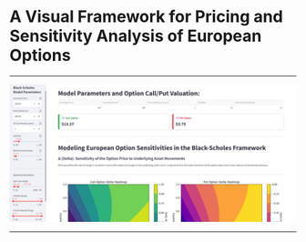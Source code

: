# A Visual Framework for Pricing and Sensitivity Analysis of European Options

---

![dashboard](https://github.com/ArmandtErasmus/black_scholes_options_pricing/blob/main/BSM_FRAMEWORK.png)


---
